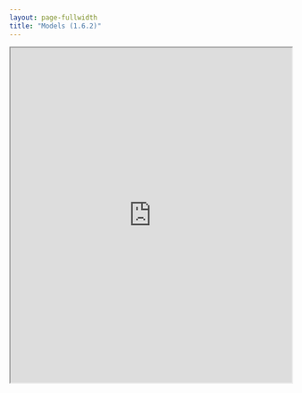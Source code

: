 ```yaml
---
layout: page-fullwidth
title: "Models (1.6.2)"
---
```


<iframe width="100%" height="600" src="https://docs.google.com/spreadsheets/d/1TY8rUKO2XPgiFsOPtGj1500sMahc-m1dyO7bjMTeXm8/pubhtml?gid=0&amp;single=true&amp;widget=true&amp;headers=false"></iframe>
